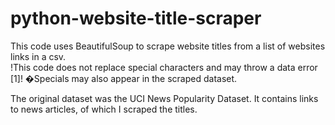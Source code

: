 # python-website-title-scraper
This code uses BeautifulSoup to scrape website titles from a list of websites links in a csv. 
<br>!This code does not replace special characters and may throw a data error [1]! �Specials may also appear in the scraped dataset.

The original dataset was the UCI News Popularity Dataset. It contains links to news articles, of which I scraped the titles.
<br>
<title> tags are what's being scraped. If you want to change the HTML tag target, change line 10 ["titles"]. It can support multiple tags e.g. ["h1", "h2", "h3"].
<br><br>
lists.csv is a UTF-8 CSV, which does not work for the code. You will receive the error "No connection adapters were found for '%s'" % url." Just open the csv and save as a new normal csv. The original (normal csv) complete list will throw special character errors with my code, so I ran in chunks [1].
<br><br>
links_2.csv is a normal csv with relevant website links. It should contain the list of links to be used by the code.
<br><br>
links_3.csv is the csv where all the scraped titles will be added to so my links_3.csv file obviously already has scraped content. The output is written into one row where each title is a new column. If you want it to be one column, you can transpose it in excel (For code, maybe try pandas transpose()?).
<br><br>
final_titles is the list of news articles titles from the UCI News Popularity Dataset.
<br><br>
This was the first step of my group data analysis project.
  
 
  
  
<br><br><br>
[1] If you run the original dataset, it will throw an error at line 9080: 'UnicodeEncodeError: 'gbk' codec can't encode character '\xe4' in position 28: illegal multibyte sequence.' This is due to a "ä" character in the title. I just manually copied the title into the final excel. It took me 5140 seconds to run 9080 lines of the News Popularity Dataset before it threw an error. I didn't want to run it again so I just copied all the outputted scraped titles, text replaced the HTML tags[2], and pasted it into an excel.
<br>EDIT: errors: 9080 "ä", 11373 "ö", 11409 "ä", 11588 "ö", 17036 '\xa0', 18122 '\xa0', 19937 '\xa0', 23152 ñ, 26004 '\xb2', 26988 ã, 27108 ã, 27389 ã, 27405  ñ, 31314, 31466 '\xa0', 35705 '\xa0', 37068 '£' '\xa3', 37255 '\xa3', 37289 '\xa3', 37365 '\xa3', 37805 '\xa3', and 38595 '\xa3'.
<br>EDIT: I didn't realize there are so few special characters not accepted by this code. Might be an easy fix by writing code to replace the '\xe4','\xa0', '\xf1', etc. (try .decode('iso-8859-1') or .encode('utf-8')?)
  
[2] The final csv will have HTML tags around the titles. I tried .replace and .get_text(), but they were bugs; the errors were most likely due to the title being saved as class 'bs4.element.ResultSet.' I didn't need a complete polished result in one go so I took a shortcut. Fastest way is to just run it through a text replacing website e.g. https://www.browserling.com/tools/text-replace. Run it twice as you have to remove the beginning and closing tag separately.

[3] For large datasets like I had: if the code throws an error, just copy all the outputs, text replace it, and paste it in an excel. Data is added to the csv by appending so it won't overwrite the content that's already in the csv. Just manually retrive the title that threw an error. There's no need to waste time running it again. 
  
[4] There is one line removed from the dataset. It is line 14686 as the page was not found.
